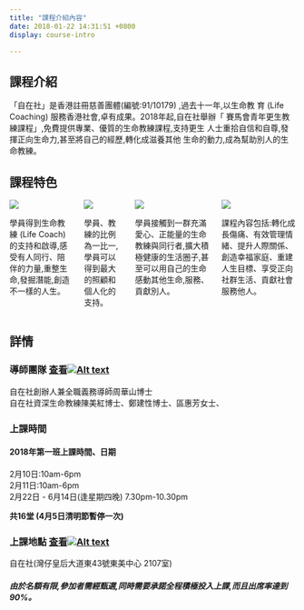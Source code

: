 ```yaml
---
title: "課程介紹內容"
date: 2018-01-22 14:31:51 +0800
display: course-intro

---
```

## 課程介紹

「自在社」是香港註冊慈善團體(編號:91/10179) ,過去十一年,以生命教
育 (Life Coaching) 服務香港社會,卓有成果。2018年起,自在社舉辦「
賽馬會青年更生教練課程」,免費提供專業、優質的生命教練課程,支持更生
人士重拾自信和自尊,發揮正向生命力,甚至將自己的經歷,轉化成滋養其他
生命的動力,成為幫助別人的生命教練。

## 課程特色

<div class="columns text-center is-multiline is-desktop">
<div class="column is-half-desktop style1">
<img src="/img/features_icon1.svg" />
<p class="text-left">
學員得到生命教練 (Life Coach)的支持和啟導,感受有人同行、陪伴的力量,重整生命,發掘潛能,創造不一樣的人生。
</p>
</div>
<div class="column is-half-desktop style2">
<img src="/img/features_icon2.svg"  />
<p class="text-left">
學員、教練的比例為一比一,學員可以得到最大的照顧和個人化的支持。
</p>
</div>
<div class="column is-half-desktop style1">
<img src="/img/features_icon3.svg"  />
<p class="text-left">
學員接觸到一群充滿愛心、正能量的生命教練與同行者,擴大積極健康的生活圈子,甚至可以用自己的生命感動其他生命,服務、貢獻別人。
</p>
</div>
<div class="column is-half-desktop style2">
<img src="/img/features_icon4.svg"  />
<p class="text-left">
課程內容包括:轉化成長傷痛、有效管理情緒、提升人際關係、創造幸福家庭、重建人生目標、享受正向社群生活、貢獻社會服務他人。
</p>
</div>
</div>

## 詳情

### 導師團隊 [查看![Alt text](/img/right_arrow.svg)](/team/team)

自在社創辦人兼全職義務導師周華山博士  
自在社資深生命教練陳美紅博士、鄭建性博士、區惠芳女士、

### 上課時間

#### 2018年第一班上課時間、日期

2月10日:10am-6pm  
2月11日:10am-6pm  
2月22日 - 6月14日(逢星期四晚) 7.30pm-10.30pm

**共16堂 (4月5日清明節暫停一次)**

### 上課地點 [查看![Alt text](/img/right_arrow.svg)](/contact/contact)

自在社(灣仔皇后大道東43號東美中心 2107室)

##### 由於名額有限,參加者需經甄選,同時需要承諾全程積極投入上課,而且出席率達到90%。